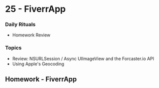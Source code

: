 # 25 - FiverrApp

### Daily Rituals

* Homework Review

### Topics

* Review: NSURLSession / Async UIImageView and the Forcaster.io API
* Using Apple's Geocoding

## Homework - FiverrApp


